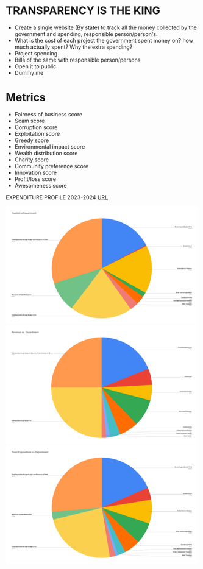 #                                  TRANSPARENCY IS THE KING

- Create a single website (By state) to track all the money collected by the government and spending, responsible person/person's.
- What is the cost of each project the government spent money on? how much actually spent? Why the extra spending?
- Project spending
- Bills of the same with responsible person/persons
- Open it to public
- Dummy me

# Metrics

- Fairness of business score
- Scam score
- Corruption score
- Exploitation score
- Greedy score
- Environmental impact score
- Wealth distribution score
- Charity score
- Community preference score
- Innovation score
- Profit/loss score
- Awesomeness score

EXPENDITURE PROFILE 2023-2024 [URL](https://www.indiabudget.gov.in/doc/eb/vol1.pdf)

![alt text](./images/Capital_vs_Department.png)
![alt text](./images/Revenue_vs_Department.png)
![alt text](./images/Total_Expenditure_vs_Department.png)